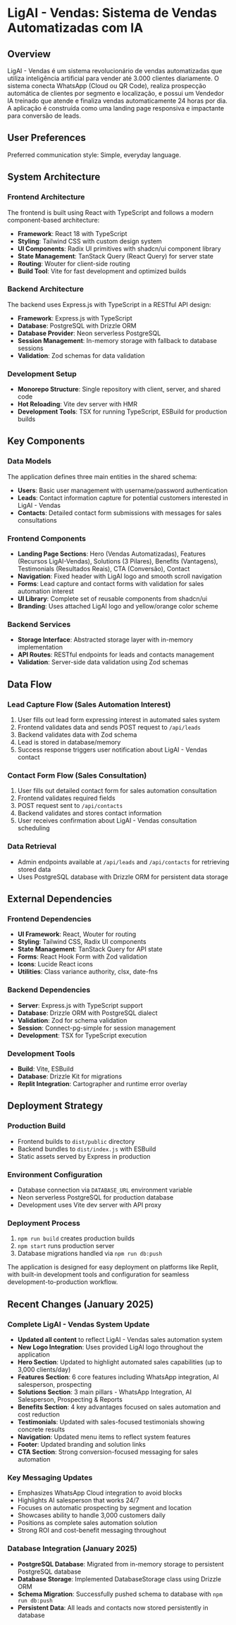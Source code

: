# LigAI - Vendas: Sistema de Vendas Automatizadas com IA

## Overview

LigAI - Vendas é um sistema revolucionário de vendas automatizadas que utiliza inteligência artificial para vender até 3.000 clientes diariamente. O sistema conecta WhatsApp (Cloud ou QR Code), realiza prospecção automática de clientes por segmento e localização, e possui um Vendedor IA treinado que atende e finaliza vendas automaticamente 24 horas por dia. A aplicação é construída como uma landing page responsiva e impactante para conversão de leads.

## User Preferences

Preferred communication style: Simple, everyday language.

## System Architecture

### Frontend Architecture
The frontend is built using React with TypeScript and follows a modern component-based architecture:
- **Framework**: React 18 with TypeScript
- **Styling**: Tailwind CSS with custom design system
- **UI Components**: Radix UI primitives with shadcn/ui component library
- **State Management**: TanStack Query (React Query) for server state
- **Routing**: Wouter for client-side routing
- **Build Tool**: Vite for fast development and optimized builds

### Backend Architecture
The backend uses Express.js with TypeScript in a RESTful API design:
- **Framework**: Express.js with TypeScript
- **Database**: PostgreSQL with Drizzle ORM
- **Database Provider**: Neon serverless PostgreSQL
- **Session Management**: In-memory storage with fallback to database sessions
- **Validation**: Zod schemas for data validation

### Development Setup
- **Monorepo Structure**: Single repository with client, server, and shared code
- **Hot Reloading**: Vite dev server with HMR
- **Development Tools**: TSX for running TypeScript, ESBuild for production builds

## Key Components

### Data Models
The application defines three main entities in the shared schema:
- **Users**: Basic user management with username/password authentication
- **Leads**: Contact information capture for potential customers interested in LigAI - Vendas
- **Contacts**: Detailed contact form submissions with messages for sales consultations

### Frontend Components
- **Landing Page Sections**: Hero (Vendas Automatizadas), Features (Recursos LigAI-Vendas), Solutions (3 Pilares), Benefits (Vantagens), Testimonials (Resultados Reais), CTA (Conversão), Contact
- **Navigation**: Fixed header with LigAI logo and smooth scroll navigation
- **Forms**: Lead capture and contact forms with validation for sales automation interest
- **UI Library**: Complete set of reusable components from shadcn/ui
- **Branding**: Uses attached LigAI logo and yellow/orange color scheme

### Backend Services
- **Storage Interface**: Abstracted storage layer with in-memory implementation
- **API Routes**: RESTful endpoints for leads and contacts management
- **Validation**: Server-side data validation using Zod schemas

## Data Flow

### Lead Capture Flow (Sales Automation Interest)
1. User fills out lead form expressing interest in automated sales system
2. Frontend validates data and sends POST request to `/api/leads`
3. Backend validates data with Zod schema
4. Lead is stored in database/memory
5. Success response triggers user notification about LigAI - Vendas contact

### Contact Form Flow (Sales Consultation)
1. User fills out detailed contact form for sales automation consultation
2. Frontend validates required fields
3. POST request sent to `/api/contacts`
4. Backend validates and stores contact information
5. User receives confirmation about LigAI - Vendas consultation scheduling

### Data Retrieval
- Admin endpoints available at `/api/leads` and `/api/contacts` for retrieving stored data
- Uses PostgreSQL database with Drizzle ORM for persistent data storage

## External Dependencies

### Frontend Dependencies
- **UI Framework**: React, Wouter for routing
- **Styling**: Tailwind CSS, Radix UI components
- **State Management**: TanStack Query for API state
- **Forms**: React Hook Form with Zod validation
- **Icons**: Lucide React icons
- **Utilities**: Class variance authority, clsx, date-fns

### Backend Dependencies
- **Server**: Express.js with TypeScript support
- **Database**: Drizzle ORM with PostgreSQL dialect
- **Validation**: Zod for schema validation
- **Session**: Connect-pg-simple for session management
- **Development**: TSX for TypeScript execution

### Development Tools
- **Build**: Vite, ESBuild
- **Database**: Drizzle Kit for migrations
- **Replit Integration**: Cartographer and runtime error overlay

## Deployment Strategy

### Production Build
- Frontend builds to `dist/public` directory
- Backend bundles to `dist/index.js` with ESBuild
- Static assets served by Express in production

### Environment Configuration
- Database connection via `DATABASE_URL` environment variable
- Neon serverless PostgreSQL for production database
- Development uses Vite dev server with API proxy

### Deployment Process
1. `npm run build` creates production builds
2. `npm start` runs production server
3. Database migrations handled via `npm run db:push`

The application is designed for easy deployment on platforms like Replit, with built-in development tools and configuration for seamless development-to-production workflow.

## Recent Changes (January 2025)

### Complete LigAI - Vendas System Update
- **Updated all content** to reflect LigAI - Vendas sales automation system
- **New Logo Integration**: Uses provided LigAI logo throughout the application
- **Hero Section**: Updated to highlight automated sales capabilities (up to 3,000 clients/day)
- **Features Section**: 6 core features including WhatsApp integration, AI salesperson, prospecting
- **Solutions Section**: 3 main pillars - WhatsApp Integration, AI Salesperson, Prospecting & Reports
- **Benefits Section**: 4 key advantages focused on sales automation and cost reduction
- **Testimonials**: Updated with sales-focused testimonials showing concrete results
- **Navigation**: Updated menu items to reflect system features
- **Footer**: Updated branding and solution links
- **CTA Section**: Strong conversion-focused messaging for sales automation

### Key Messaging Updates
- Emphasizes WhatsApp Cloud integration to avoid blocks
- Highlights AI salesperson that works 24/7
- Focuses on automatic prospecting by segment and location
- Showcases ability to handle 3,000 customers daily
- Positions as complete sales automation solution
- Strong ROI and cost-benefit messaging throughout

### Database Integration (January 2025)
- **PostgreSQL Database**: Migrated from in-memory storage to persistent PostgreSQL database
- **Database Storage**: Implemented DatabaseStorage class using Drizzle ORM
- **Schema Migration**: Successfully pushed schema to database with `npm run db:push`
- **Persistent Data**: All leads and contacts now stored persistently in database